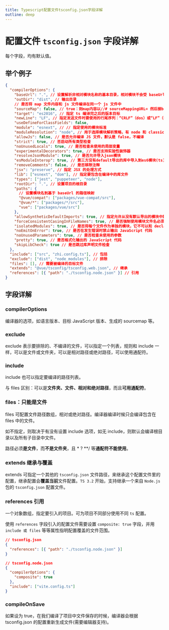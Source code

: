 ```yaml
---
title: Typescript配置文件tsconfig.json字段详解
outline: deep
---
```


# 配置文件 `tsconfig.json` 字段详解

每个字段，均有默认值。

## 举个例子

```json
{
  "compilerOptions": {
    "baseUrl": ".", // 设置解析非相对模块名称的基本目录，相对模块不会受 baseUrl 的影响
    "outDir": "dist", // 输出目录
    // 是否将 map 文件内容和 js 文件编译在同一个 js 文件中
    "sourceMap": false, // true：则map内容以//# sourceMappingURL= 然后接base64字符串插入js文件底部
    "target": "es2016", // 指定 ts 编译完之后的版本目标
    "newLine": "LF", // 指定发送文件时要使用的行尾序列：“CRLF”（dos）或“LF”（unix）
    "useDefineForClassFields": false,
    "module": "esnext", // // 指定使用的模块标准
    "moduleResolution": "node", // 用于选择模块解析策略，有 node 和 classic 两种类型
    "allowJs": false, // 是否允许编译 JS 文件，默认是 false，不编译
    "strict": true, // 否启动所有类型检查
    "noUnusedLocals": true, // 是否检查未使用的局部变量
    "experimentalDecorators": true, // 是否支持实验性装饰器
    "resolveJsonModule": true, // 是否允许导入json模块
    "esModuleInterop": true, // 第三方没有default导出的库中导入到es6模块(ts)中
    "removeComments": false, // 是否移除注释
    "jsx": "preserve", // 指定 JSX 的处理方式
    "lib": ["esnext", "dom"], // 指定要包含在编译中的库文件
    "types": ["jest", "puppeteer", "node"],
    "rootDir": ".", // 设置项目的根目录
    "paths": {
      // 设置模块名到基于 baseUrl 的路径映射
      "@vue/compat": ["packages/vue-compat/src"],
      "@vue/*": ["packages/*/src"],
      "vue": ["packages/vue/src"]
    },
    "allowSyntheticDefaultImports": true, // 指定允许从没有默认导出的模块中默认导入
    "forceConsistentCasingInFileNames": true, // 是否强制使用模块文件名必须和文件系统中文件名大小写一致
    "isolatedModules": true, // 是否将每个文件作为单独的模块，它不可以和 declaration 同时设定
    "noEmitOnError": true, // 是否在发生错误时禁止输出 JavaScript 代码
    "noUnusedParameters": true, // 是否检查未使用的参数
    "pretty": true, // 是否格式化输出的 JavaScript 代码
    "skipLibCheck": true // 是否跳过库声明文件检查
  },
  "include": ["src", "zhi.config.ts"], // 包括
  "exclude": ["dist", "node_modules"], // 排除
  "files": [], // 需要被编译的目标文件
  "extends": "@vue/tsconfig/tsconfig.web.json", // 继承
  "references": [{ "path": "./tsconfig.node.json" }] // 引用
}
```

## 字段详解

### compilerOptions

编译器的选项，如语言版本、目标 JavaScript 版本、生成的 sourcemap 等。

### exclude

exclude 表示要排除的、不编译的文件，可以指定一个列表，规则和 include 一样，可以是文件或文件夹，可以是相对路径或绝对路径，可以使用通配符。

### include

include 也可以指定要编译的路径列表。

与 files 区别：可以是**文件夹、文件、相对和绝对路径**，而且**可用通配符**。

### files：只能是文件

files 可配置文件路径数组，相对或绝对路径。编译器编译时候只会编译包含在 files 中的文件。

如不指定，则取决于有没有设置 include 选项，如无 include，则默认会编译根目录以及所有子目录中文件。

路径必须**是文件**，而**不是文件夹**，且 \* ? \*\*/ 等**通配符不能使用**。

### extends 继承与覆盖

extends 可指定一个其他的 `tsconfig.json` 文件路径，来继承这个配置文件里的配置，继承配置会**覆盖当前**文件配置。`TS 3.2` 开始，支持继承一个来自 `Node.js` 包的 `tsconfig.json` 配置文件。

### references 引用

一个对象数组，指定要引入的项目。可为项目不同部分使用不同 `ts` 配置。

使用 `references` 字段引入的配置文件需要设置 `composite: true` 字段，并用 `include 或 files` 等等属性指明配置覆盖的文件范围。

```json
// tsconfig.json
{
  "references": [{ "path": "./tsconfig.node.json" }]
}
```

```json
// tsconfig.node.json
{
  "compilerOptions": {
    "composite": true
  },
  "include": ["vite.config.ts"]
}
```

### compileOnSave

如果设为 true，在我们编译了项目中文件保存的时候，编译器会根据 tsconfig.json 的配置重新生成文件(需要编辑器支持)。
